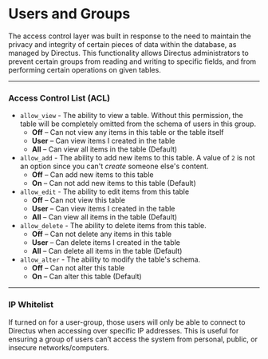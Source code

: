 # Users and Groups
The access control layer was built in response to the need to maintain the privacy and integrity of certain pieces of data within the database, as managed by Directus. This functionality allows Directus administrators to prevent certain groups from reading and writing to specific fields, and from performing certain operations on given tables. 

----------

### Access Control List (ACL)
* `allow_view` - The ability to view a table. Without this permission, the table will be completely omitted from the schema of users in this group.
  * **Off** – Can not view any items in this table or the table itself
  * **User** – Can view items I created in the table
  * **All** – Can view all items in the table (Default)
* `allow_add` - The ability to add new items to this table. A value of `2` is not an option since you can't _create_ someone else's content.
  * **Off** – Can add new items to this table
  * **On** – Can not add new items to this table (Default)
* `allow_edit` - The ability to edit items from this table
  * **Off** – Can not view this table
  * **User** – Can view items I created in the table
  * **All** – Can view all items in the table (Default)
* `allow_delete` - The ability to delete items from this table. 
  * **Off** – Can not delete any items in this table
  * **User** – Can delete items I created in the table
  * **All** – Can delete all items in the table (Default)
* `allow_alter` - The ability to modify the table's schema.
  * **Off** – Can not alter this table
  * **On** – Can alter this table (Default)

----------

### IP Whitelist
If turned on for a user-group, those users will only be able to connect to Directus when accessing over specific IP addresses. This is useful for ensuring a group of users can’t access the system from personal, public, or insecure networks/computers.
